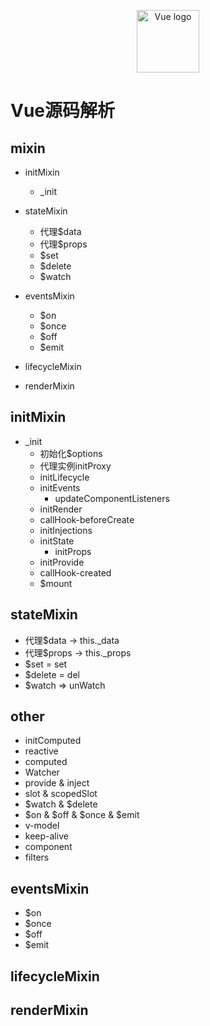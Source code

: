 <p align="center"><a href="https://vuejs.org" target="_blank" rel="noopener noreferrer"><img width="100" src="https://vuejs.org/images/logo.png" alt="Vue logo"></a></p>

# Vue源码解析 
 
 
## mixin
- initMixin
  - _init
- stateMixin
  - 代理$data
  - 代理$props
  - $set
  - $delete
  - $watch 
- eventsMixin
  - $on
  - $once
  - $off
  - $emit
- lifecycleMixin

- renderMixin

## initMixin
- _init
  - 初始化$options
  - 代理实例initProxy
  - initLifecycle
  - initEvents
    - updateComponentListeners
  - initRender
  - callHook-beforeCreate
  - initInjections
  - initState
    - initProps
  - initProvide
  - callHook-created
  - $mount

## stateMixin
- 代理$data -> this._data
- 代理$props -> this._props
- $set = set
- $delete = del
- $watch => unWatch

## other
 - initComputed
 - reactive
 - computed
 - Watcher
 - provide & inject
 - slot & scopedSlot
 - $watch & $delete
 - $on & $off & $once & $emit
 - v-model
 - keep-alive
 - component
 - filters

## eventsMixin 
- $on
- $once
- $off
- $emit

## lifecycleMixin

## renderMixin
 
